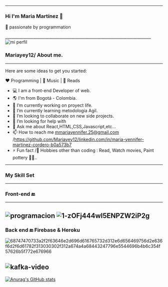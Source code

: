 ____________________________________

### Hi I'm Maria Martínez 👋
🚀  passionate by programmation 

_________________________________________________________________________![mi perfil](https://user-images.githubusercontent.com/92681721/176756219-a658b5de-e310-41a9-8892-cdc5353e7500.jpg)
### Mariayey12/  About me.
-------------------------------------------------------------------------------------------------------------------------------------------------------------
Here are some ideas to get you started:

❤️ Programming | 🖤 Music | 💙 Reads  

- 💻 I am a front-end Developer of web.      
- 🌎 I'm from Bogotá - Colombia.       
- 🔭 I’m currently working on proyect life. 
- 🌱 I’m currently learning metodologia Agil.
- 👯 I’m looking to collaborate on new side projects.
- 🤔 I’m looking for help with  
- 💬 Ask me about React,HTML,CSS,Javascript,etc...
- 📫 How to reach me  mmariayennifer.25@gmail.com /https://github.com/Mariayey12/linkedin.com/in/maria-yennifer-martinez-cordero-b0a573b7
- ⚡ Fun fact /🎿 Hobbies other than coding : Read, Watch movies, Paint pottery 🤔🤖..  
-------------------------------------------------------------------------------------------------------------------------------------------------------------
 ### My Skill Set
-------------------------------------------------------------------------------------------------------------------------------------------------------------
 ###  Front-end 🔚 
 ---------------------------------------------
![programacion](https://user-images.githubusercontent.com/92681721/176324504-458a6d0c-1a7a-45a3-99ee-042f5403268a.gif)
![1-zOFj444wI5ENPZW2iP2g](https://user-images.githubusercontent.com/92681721/176330087-5bf1af34-2c1f-4603-86ec-b34e717711f7.gif)
--------------------------------------------------------------------------------------------------------------------------------------------------------------
 ###  Back end 🔚 Firebase & Heroku
![68747470733a2f2f63646e2d696d616765732d312e6d656469756d2e636f6d2f6d61782f313030302f312a674a4a68443247796e5544696b4b6c354f57626b5f772e676966](https://user-images.githubusercontent.com/92681721/176331864-709ffb84-1426-493b-9581-a72a04be5749.gif)

![kafka-video](https://user-images.githubusercontent.com/92681721/176333083-e00e9d84-aca4-433f-87a4-d5fe598c2adc.gif)
--------------------------------------------------------------------------------------------------------------------------------------------------------------
  
[![Anurag's GitHub stats](https://github-readme-stats.vercel.app/api?username=Mariayey12)](https://https://github.com/Mariayey12/github-readme-stats)
